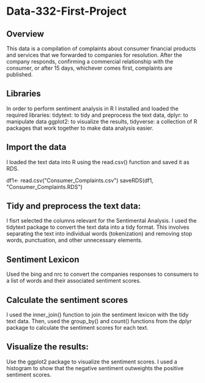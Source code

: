 # Data-332-First-Project



## Overview 

This data is a compilation of complaints about consumer financial products and services that we forwarded to companies for resolution. After the company responds, confirming a commercial relationship with the consumer, or after 15 days, whichever comes first, complaints are published.

## Libraries 

In order to perform sentiment analysis in R I installed and loaded the required libraries: tidytext: to tidy and preprocess the text data, dplyr: to manipulate data
ggplot2: to visualize the results, tidyverse: a collection of R packages that work together to make data analysis easier.

## Import the data 

I loaded the text data into R using the read.csv() function and saved it as RDS. 

df1<- read.csv("Consumer_Complaints.csv")
saveRDS(df1, "Consumer_Complaints.RDS")

## Tidy and preprocess the text data:
I fisrt selected the columns relevant for the Sentimental Analysis. I used the tidytext package to convert the text data into a tidy format. This involves separating the text into individual words (tokenization) and removing stop words, punctuation, and other unnecessary elements.

## Sentiment Lexicon 
 
 Used the bing and nrc to convert the companies responses to consumers to a list of words and their associated sentiment scores. 
 
 
## Calculate the sentiment scores

I used the inner_join() function to join the sentiment lexicon with the tidy text data. Then, used the group_by() and count() functions from the dplyr package to calculate the sentiment scores for each text.


## Visualize the results: 

Use the ggplot2 package to visualize the sentiment scores. I used a histogram to show that the negative sentiment outweights the positive sentiment scores. 


# 





